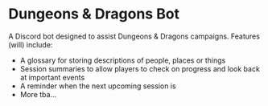# Dungeons & Dragons Bot
A Discord bot designed to assist Dungeons &amp; Dragons campaigns. 
Features (will) include:
- A glossary for storing descriptions of people, places or things
- Session summaries to allow players to check on progress and look back at important events
- A reminder when the next upcoming session is
- More tba... 
